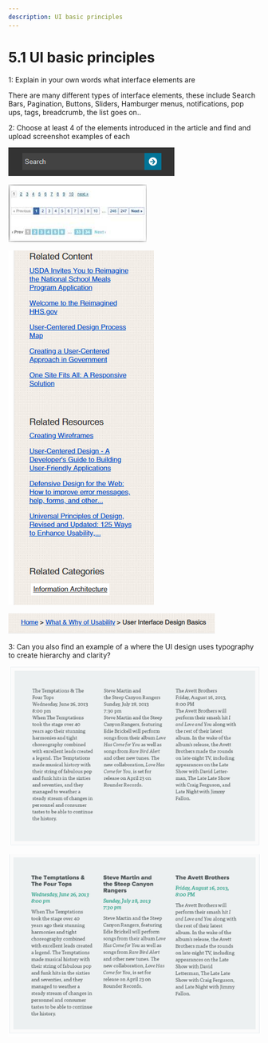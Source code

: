 ```yaml
---
description: UI basic principles
---
```


# 5.1 UI basic principles

1: Explain in your own words what interface elements are

There are many different types of interface elements, these include Search Bars, Pagination, Buttons, Sliders, Hamburger menus, notifications, pop ups, tags, breadcrumb, the list goes on..

2: Choose at least 4 of the elements introduced in the article and find and upload screenshot examples of each

![Search Bar](.gitbook/assets/image%20%2811%29.png)

![Pagination](.gitbook/assets/image%20%2813%29.png)

![Tags](.gitbook/assets/image%20%287%29.png)

![](.gitbook/assets/image%20%289%29.png)

3: Can you also find an example of a where the UI design uses typography to create hierarchy and clarity?

![Here is an example of where typography is not used and is not clear to read](.gitbook/assets/image%20%2810%29.png)

![Same example but with the use of typography and clarity through the use of clear bold headings spacing and fonts](.gitbook/assets/image%20%2812%29.png)

